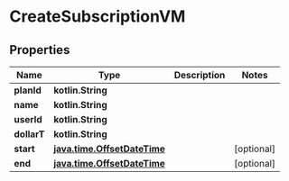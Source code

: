 
# CreateSubscriptionVM

## Properties
Name | Type | Description | Notes
------------ | ------------- | ------------- | -------------
**planId** | **kotlin.String** |  | 
**name** | **kotlin.String** |  | 
**userId** | **kotlin.String** |  | 
**dollarT** | **kotlin.String** |  | 
**start** | [**java.time.OffsetDateTime**](java.time.OffsetDateTime.md) |  |  [optional]
**end** | [**java.time.OffsetDateTime**](java.time.OffsetDateTime.md) |  |  [optional]



